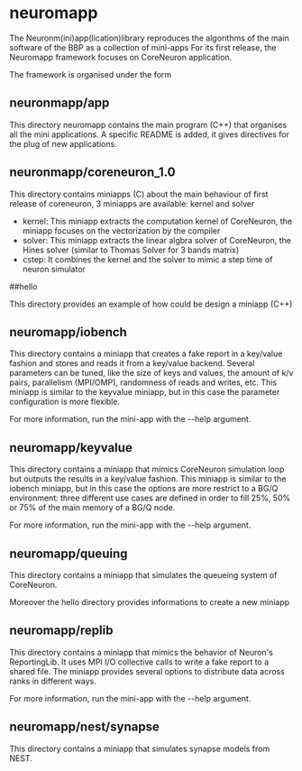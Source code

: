 # neuromapp
The Neuronm(ini)app(lication)library reproduces the algorithms of the main software of the BBP as a collection of mini-apps
For its first release, the Neuromapp framework focuses on CoreNeuron application.

The framework is organised under the form

## neuronmapp/app

This directory neuromapp contains the main program (C++) that organises all the mini
applications. A specific README is added, it gives directives for the plug
of new applications.

## neuronmapp/coreneuron_1.0

This directory contains miniapps (C)  about the main behaviour of first release
of coreneuron, 3 miniapps are available: kernel and solver

* kernel: This miniapp extracts the computation kernel of CoreNeuron, the miniapp focuses
	 	 on the vectorization by the compiler
* solver: This miniapp extracts the linear algbra solver of CoreNeuron, the Hines solver 
	         (similar to Thomas Solver for 3 bands matrix)
* cstep: It combines the kernel and the solver to mimic a step time of neuron simulator
 
##hello

This directory provides an example of how could be design a miniapp (C++)

## neuromapp/iobench

This directory contains a miniapp that creates a fake report in a key/value fashion and 
stores and reads it from a key/value backend. Several parameters can be tuned, like the 
size of keys and values, the amount of k/v pairs, parallelism (MPI/OMP), randomness of 
reads and writes, etc. This miniapp is similar to the keyvalue miniapp, but in this case 
the parameter configuration is more flexible.

For more information, run the mini-app with the --help argument.

## neuromapp/keyvalue

This directory contains a miniapp that mimics CoreNeuron simulation loop but outputs 
the results in a key/value fashion. This miniapp is similar to the iobench miniapp, but 
in this case the options are more restrict to a BG/Q environment: three different use 
cases are defined in order to fill 25%, 50% or 75% of the main memory of a BG/Q node.

For more information, run the mini-app with the --help argument.

## neuromapp/queuing
	 
This directory contains a miniapp that simulates the queueing system of CoreNeuron.

Moreover the hello directory provides informations to create a new miniapp

## neuromapp/replib

This directory contains a miniapp that mimics the behavior of Neuron's ReportingLib. 
It uses MPI I/O collective calls to write a fake report to a shared file. The miniapp 
provides several options to distribute data across ranks in different ways.

For more information, run the mini-app with the --help argument.

## neuromapp/nest/synapse

This directory contains a miniapp that simulates synapse models from NEST.


